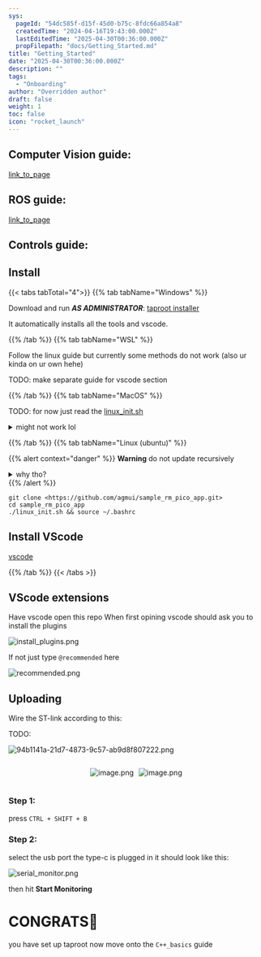 ```yaml
---
sys:
  pageId: "54dc585f-d15f-45d0-b75c-8fdc66a854a8"
  createdTime: "2024-04-16T19:43:00.000Z"
  lastEditedTime: "2025-04-30T00:36:00.000Z"
  propFilepath: "docs/Getting_Started.md"
title: "Getting_Started"
date: "2025-04-30T00:36:00.000Z"
description: ""
tags:
  - "Onboarding"
author: "Overridden author"
draft: false
weight: 1
toc: false
icon: "rocket_launch"
---
```


## Computer Vision guide:

[link_to_page](86d45bc0-388b-4d26-8848-44f255f73d0e)

## ROS guide:

[link_to_page](3c76c1de-ec8f-46d6-8b0a-294005edc2d5)

## Controls guide:

## Install

{{< tabs tabTotal="4">}}
{{% tab tabName="Windows" %}}

Download and run _**AS ADMINISTRATOR**_: [taproot installer](https://github.com/Thornbots/TeachingFreshies/releases/tag/1.0)

It automatically installs all the tools and vscode.

{{% /tab %}}
{{% tab tabName="WSL" %}}

Follow the linux guide but currently some methods do not work (also ur kinda on ur own hehe)

TODO: make separate guide for vscode section

{{% /tab %}}
{{% tab tabName="MacOS" %}}

TODO: for now just read the [linux_init.sh](https://github.com/agmui/sample_rm_pico_app/blob/main/linux_init.sh)

<details>
<summary>might not work lol</summary>

`brew install libusb pkg-config`

Next install: [vscode](https://code.visualstudio.com/Download)

</details>

{{% /tab %}}
{{% tab tabName="Linux (ubuntu)" %}}

{{% alert context="danger" %}}
**Warning** do not update recursively
<details>
<summary>why tho?</summary>
There are some submodules that may go on for a while (like tinyusb) and I highly
recommend you don't need to get them.
If you want to see what submodules I update just look in `linux_init.sh`
</details>
{{% /alert %}}

```shell
git clone <https://github.com/agmui/sample_rm_pico_app.git>
cd sample_rm_pico_app
./linux_init.sh && source ~/.bashrc
```

## Install VScode

[vscode](https://code.visualstudio.com/Download)

{{% /tab %}}
{{< /tabs >}}

## VScode extensions

Have vscode open this repo
When first opining vscode should ask you to install the plugins

![install_plugins.png](https://prod-files-secure.s3.us-west-2.amazonaws.com/d518164a-d88e-44d1-a4ee-3adb3bd8bce0/89bd30f0-1825-4e77-867b-0a41ce370880/install_plugins.png?X-Amz-Algorithm=AWS4-HMAC-SHA256&X-Amz-Content-Sha256=UNSIGNED-PAYLOAD&X-Amz-Credential=ASIAZI2LB466VRX2QLWI%2F20250815%2Fus-west-2%2Fs3%2Faws4_request&X-Amz-Date=20250815T161024Z&X-Amz-Expires=3600&X-Amz-Security-Token=IQoJb3JpZ2luX2VjEBgaCXVzLXdlc3QtMiJHMEUCIH5%2Fy21loEC4drKPc%2F25LbhcYCuAbq%2Be2WM3gd8tGAP4AiEAt2ZNcPJaiVCkssCm9GMUENnNjVkWU7XRvW%2BdpTaBhmgq%2FwMIYRAAGgw2Mzc0MjMxODM4MDUiDLIo0jroSXJSVQjLbSrcA5jGAif5mTnEOtFXGkHlZl0rd9tmyCYsY9D0CRvMV20SGt6zYM8DGZZYs9yt4EOYiqrsumYkap%2FGc%2B6ADvQhSpr01y2fC1seX%2BuD8r4%2FUjALbhIxf8RrI5rVfGI%2Bg7YGBwDe44x%2BKPXruAnXkpUMm3qjeUOMGimvRiTTDOCXYjT4EGB%2B6%2BIier88FIrlZ0Z%2FlUFumFewsBFXh4e6AASLV3CVx%2F5P64a0PIbpVpniO5Qdzq3wLGXcEYmeqDmOa74%2F55Au0BFLadWvp2ezoHTjvIvN7EgCFstlfs7RMGulI4lq%2BB0Og537mRNe8v3cAPvLERSFwT0xQkiVqhIpbgDDR2AVT1b%2FQVuVsHGaPXC1OY5MkHk%2B5ZWfcTSLkpP2%2Fw4DjOx0pZKXPRxt56awr8OTNN9xdyV5Zge8y3rrJpX06V30J2I6SGOO9hs2QfENq4MQ0P5PfMWMtt3R%2BbkpYhph0KrJ2300AOoeAqjze6emCVpbLTTHQp%2FhirnrCp%2F7DLcaB39LB%2FIZm%2Ff%2FJkuPwA6J189OEbF7Yzqu%2FCn2kutYvfinwgR%2FNBNDLGlteQ4a%2BRdND1J7K1WYEnnKLff%2FHjmrpIWIcVoUnkBQE9TMut0qpWzbLXiciGmO0QaEUXl4MK20%2FcQGOqUBaepWKtLZ6pgZoeasQp36KH8jkbE4xfrcG83GPz3yu%2BIIkcSrTzhwJRY47oNxaoApVzuu4KA12b0Vgnse8QBptuFRMZYNhu1Nf2EYWxpyhVb5Zu%2B4mGnax9zSYGDZoUVf828S4iEmBwNTvFs4sh2tSASGj9PzGzSo1HUjIdW8jBbKhdAh0cbQN6waHuxQl01CMxY%2F%2FEFDog3FYOcGSL34pAmqkYB5&X-Amz-Signature=14c6ecc5f8ac247269e76770be892fd782364f2f8d8641b54a199470a6a87431&X-Amz-SignedHeaders=host&x-amz-checksum-mode=ENABLED&x-id=GetObject)

If not just type `@recommended` here  

![recommended.png](https://prod-files-secure.s3.us-west-2.amazonaws.com/d518164a-d88e-44d1-a4ee-3adb3bd8bce0/61e661e9-5d85-4dfc-be0d-8d2097a5e793/recommended.png?X-Amz-Algorithm=AWS4-HMAC-SHA256&X-Amz-Content-Sha256=UNSIGNED-PAYLOAD&X-Amz-Credential=ASIAZI2LB466VRX2QLWI%2F20250815%2Fus-west-2%2Fs3%2Faws4_request&X-Amz-Date=20250815T161024Z&X-Amz-Expires=3600&X-Amz-Security-Token=IQoJb3JpZ2luX2VjEBgaCXVzLXdlc3QtMiJHMEUCIH5%2Fy21loEC4drKPc%2F25LbhcYCuAbq%2Be2WM3gd8tGAP4AiEAt2ZNcPJaiVCkssCm9GMUENnNjVkWU7XRvW%2BdpTaBhmgq%2FwMIYRAAGgw2Mzc0MjMxODM4MDUiDLIo0jroSXJSVQjLbSrcA5jGAif5mTnEOtFXGkHlZl0rd9tmyCYsY9D0CRvMV20SGt6zYM8DGZZYs9yt4EOYiqrsumYkap%2FGc%2B6ADvQhSpr01y2fC1seX%2BuD8r4%2FUjALbhIxf8RrI5rVfGI%2Bg7YGBwDe44x%2BKPXruAnXkpUMm3qjeUOMGimvRiTTDOCXYjT4EGB%2B6%2BIier88FIrlZ0Z%2FlUFumFewsBFXh4e6AASLV3CVx%2F5P64a0PIbpVpniO5Qdzq3wLGXcEYmeqDmOa74%2F55Au0BFLadWvp2ezoHTjvIvN7EgCFstlfs7RMGulI4lq%2BB0Og537mRNe8v3cAPvLERSFwT0xQkiVqhIpbgDDR2AVT1b%2FQVuVsHGaPXC1OY5MkHk%2B5ZWfcTSLkpP2%2Fw4DjOx0pZKXPRxt56awr8OTNN9xdyV5Zge8y3rrJpX06V30J2I6SGOO9hs2QfENq4MQ0P5PfMWMtt3R%2BbkpYhph0KrJ2300AOoeAqjze6emCVpbLTTHQp%2FhirnrCp%2F7DLcaB39LB%2FIZm%2Ff%2FJkuPwA6J189OEbF7Yzqu%2FCn2kutYvfinwgR%2FNBNDLGlteQ4a%2BRdND1J7K1WYEnnKLff%2FHjmrpIWIcVoUnkBQE9TMut0qpWzbLXiciGmO0QaEUXl4MK20%2FcQGOqUBaepWKtLZ6pgZoeasQp36KH8jkbE4xfrcG83GPz3yu%2BIIkcSrTzhwJRY47oNxaoApVzuu4KA12b0Vgnse8QBptuFRMZYNhu1Nf2EYWxpyhVb5Zu%2B4mGnax9zSYGDZoUVf828S4iEmBwNTvFs4sh2tSASGj9PzGzSo1HUjIdW8jBbKhdAh0cbQN6waHuxQl01CMxY%2F%2FEFDog3FYOcGSL34pAmqkYB5&X-Amz-Signature=6369803756b2f2bcf35d8b4449951f207d68585380452226bb2f7bdfdb9388d5&X-Amz-SignedHeaders=host&x-amz-checksum-mode=ENABLED&x-id=GetObject)

## Uploading

Wire the ST-link according to this:

TODO:

![94b1141a-21d7-4873-9c57-ab9d8f807222.png](https://prod-files-secure.s3.us-west-2.amazonaws.com/d518164a-d88e-44d1-a4ee-3adb3bd8bce0/e5fad17d-ab82-4300-9f4c-505ab4b1202c/94b1141a-21d7-4873-9c57-ab9d8f807222.png?X-Amz-Algorithm=AWS4-HMAC-SHA256&X-Amz-Content-Sha256=UNSIGNED-PAYLOAD&X-Amz-Credential=ASIAZI2LB466VRX2QLWI%2F20250815%2Fus-west-2%2Fs3%2Faws4_request&X-Amz-Date=20250815T161024Z&X-Amz-Expires=3600&X-Amz-Security-Token=IQoJb3JpZ2luX2VjEBgaCXVzLXdlc3QtMiJHMEUCIH5%2Fy21loEC4drKPc%2F25LbhcYCuAbq%2Be2WM3gd8tGAP4AiEAt2ZNcPJaiVCkssCm9GMUENnNjVkWU7XRvW%2BdpTaBhmgq%2FwMIYRAAGgw2Mzc0MjMxODM4MDUiDLIo0jroSXJSVQjLbSrcA5jGAif5mTnEOtFXGkHlZl0rd9tmyCYsY9D0CRvMV20SGt6zYM8DGZZYs9yt4EOYiqrsumYkap%2FGc%2B6ADvQhSpr01y2fC1seX%2BuD8r4%2FUjALbhIxf8RrI5rVfGI%2Bg7YGBwDe44x%2BKPXruAnXkpUMm3qjeUOMGimvRiTTDOCXYjT4EGB%2B6%2BIier88FIrlZ0Z%2FlUFumFewsBFXh4e6AASLV3CVx%2F5P64a0PIbpVpniO5Qdzq3wLGXcEYmeqDmOa74%2F55Au0BFLadWvp2ezoHTjvIvN7EgCFstlfs7RMGulI4lq%2BB0Og537mRNe8v3cAPvLERSFwT0xQkiVqhIpbgDDR2AVT1b%2FQVuVsHGaPXC1OY5MkHk%2B5ZWfcTSLkpP2%2Fw4DjOx0pZKXPRxt56awr8OTNN9xdyV5Zge8y3rrJpX06V30J2I6SGOO9hs2QfENq4MQ0P5PfMWMtt3R%2BbkpYhph0KrJ2300AOoeAqjze6emCVpbLTTHQp%2FhirnrCp%2F7DLcaB39LB%2FIZm%2Ff%2FJkuPwA6J189OEbF7Yzqu%2FCn2kutYvfinwgR%2FNBNDLGlteQ4a%2BRdND1J7K1WYEnnKLff%2FHjmrpIWIcVoUnkBQE9TMut0qpWzbLXiciGmO0QaEUXl4MK20%2FcQGOqUBaepWKtLZ6pgZoeasQp36KH8jkbE4xfrcG83GPz3yu%2BIIkcSrTzhwJRY47oNxaoApVzuu4KA12b0Vgnse8QBptuFRMZYNhu1Nf2EYWxpyhVb5Zu%2B4mGnax9zSYGDZoUVf828S4iEmBwNTvFs4sh2tSASGj9PzGzSo1HUjIdW8jBbKhdAh0cbQN6waHuxQl01CMxY%2F%2FEFDog3FYOcGSL34pAmqkYB5&X-Amz-Signature=d4337964a72db65bc9f48d3dd4b533ef48a59bdbd68b5f57546cf28bf19ee4cb&X-Amz-SignedHeaders=host&x-amz-checksum-mode=ENABLED&x-id=GetObject)

<div style="display: flex;flex-direction: row; column-gap:10px; max-width: 630px;justify-content: center;">
<div>

![image.png](https://prod-files-secure.s3.us-west-2.amazonaws.com/d518164a-d88e-44d1-a4ee-3adb3bd8bce0/210ecb78-1116-4d7b-b9b7-2292f66fa2c2/image.png?X-Amz-Algorithm=AWS4-HMAC-SHA256&X-Amz-Content-Sha256=UNSIGNED-PAYLOAD&X-Amz-Credential=ASIAZI2LB4663FIUAC2X%2F20250815%2Fus-west-2%2Fs3%2Faws4_request&X-Amz-Date=20250815T161028Z&X-Amz-Expires=3600&X-Amz-Security-Token=IQoJb3JpZ2luX2VjEBgaCXVzLXdlc3QtMiJIMEYCIQDwBHzLgvCefvxgbjwxTGlAYWnuxmFmi3kO0r4xmPVSQwIhALczkNLuK1XTIHX3uz0AaLsY1DN1bc4assd6v4fAec7vKv8DCGEQABoMNjM3NDIzMTgzODA1IgyLQB9yJM6vg9xWQlcq3AOiij6OPxfQTStLLx0GcgKZ7kig6jumQBZhgajD97IY6tHsRm4AtDHrjk6kKUDU99SlMpOtz%2BhtRmpUJmMwWdi6GBSLyeNOLSwfrfptF204WogjliyfT8upRs1n9%2FuR4tE28V4vhS7lRGrq%2BwJVheGRoieWBKN82yZzDeqhmswqRg9TmfMExDtTHruFBo%2BwQcVZXaIkQLX2nx6And5JvemiE%2BBw6ETlUsaTDlF%2FTwtF28OjbrrtWiGdw6xRCc9MA%2BUHdj8rf50DGMVA3PXipaPv89usw545N5nuvodFdYNNh%2BsUxcV1jiysOyD%2BWBceIXnjaieWK2XEiZyDSHeTEIkigv986E4oB32M%2FWU9cwCm%2FagZ8tL6%2FiFt8BerwJ%2FUZL%2BrH6406nwrRYgC8MFyzIT30HxqbXhaPBdK4AeCb7eYaBWWnuVhZubuptAdCebCWP16u0WjP%2Fr8w4gHwzmjF2a%2BEQ8Ip4UMNLkEcRrEwlkwXbsCb94TiZnbd5DG7BQSz2OVVHEuDWv3fQSmlcjtV%2FIviPQ%2FBNIFKm%2FIXhw9mMlfSRdg90k6Nn61PQSuKYF7lpQ4vnGX0ZLBoXNFluWik8yhcKhY7SzROmvnY1Nzm%2BzfoEgJ2dDdVq9fFqKtJjCbtv3EBjqkARd%2Bidez2af5UhsSCHDamqMg%2B0gNNiY8IEq9abMxNY60Ubtdr6LMYdiJhjJC2VBz2goavywXLtXBFGTHGUJ0MQvP2skhEN72shbYvm2UvFHIIZdchUGbXCoPcc8tFnlhBTukMFNTO6KgrPOgawTZpD4PS1H5G1g5h6i5%2B%2BsffWmI7Fjc3%2BXl2AiUh3hSi1eQwRNTXsCyQFEvZp2hpgm1pp1XYixJ&X-Amz-Signature=703a9ce36f0a28be3caf66579652e92e35279ad7e42b1b52367504523422fc72&X-Amz-SignedHeaders=host&x-amz-checksum-mode=ENABLED&x-id=GetObject)

</div>
<div>

![image.png](https://prod-files-secure.s3.us-west-2.amazonaws.com/d518164a-d88e-44d1-a4ee-3adb3bd8bce0/33a0fd0f-8ca6-4a86-8e09-26e95ded1fff/image.png?X-Amz-Algorithm=AWS4-HMAC-SHA256&X-Amz-Content-Sha256=UNSIGNED-PAYLOAD&X-Amz-Credential=ASIAZI2LB4667FD555OA%2F20250815%2Fus-west-2%2Fs3%2Faws4_request&X-Amz-Date=20250815T161028Z&X-Amz-Expires=3600&X-Amz-Security-Token=IQoJb3JpZ2luX2VjEBgaCXVzLXdlc3QtMiJGMEQCIFfKBpf6ST9OpQjUVCYC9R3mxJI2EIwvfEM8p8%2BgfQWDAiBke1Pn%2FYihVQdI%2BA4NVT5yauikKiZSa%2F84jHz45%2Fsg1Sr%2FAwhhEAAaDDYzNzQyMzE4MzgwNSIMXPG0sNmuN0eFKbSjKtwDNDJNO5PXrfEhAIYlCJi7ifoyxjKnOpvL9K%2Bgj9UvUXIfkH0ZzcT88qCflimeHLtZZzqvhzcm3uwRNJBK6g0bVqIJTN8eJmh8D60pgFuqWN3IR%2FxF2gkmitE4T93Jhz4TR6IdCPPy3dTf0aoM5LE73V6khBDUWXa5EMyQLaACqMQV5L9thtwu%2BSSX%2Bx%2FeHQr2X0YRG5wUbM3v73KxMRneKWI36VZFdaFmJ77uUjD00jm%2BczhIPdu6C2ouUiRf5hqPAGKe7eKlpaXJC0fZrr7AUW3hoOLkkq%2FaNbOgutDWuvYOTJVlo9s5Wu1e6UzsVJzVAAi7hdpAyFCoosD5af4UhPjwnPIVTnerM%2BDOq4B8OYTuwasTq0xay%2FH3%2BekX9mXIZGWTC2C2VFOfhMZzNFKwZCFu8ypFGzOtRtqI1oITHJHR%2BRO%2BUDPSegyYBPRF5carL3xvFw0Q%2FUEFFnhv1aOdGx4kSmqYh%2Fx4Bnt%2BpkYWqyOAjd%2FPNjQHitiVNSHYZs0vNGqXkCB30lqObBetCoyLyzkxhZzK5fSMPHamx3XrTSH%2B1YC5%2BuEuH9HFz8k8yoYk%2FdyVFDsoTWslBOBm3ax30n31FgNGfh0UOc2q949RztdvB14YRpbuPGtZIr4wuLT9xAY6pgES1zkxS8UWkMCfMxEE988X%2FLxg9nTua7Nm23AxjFVCTgkI6x4QxNPa7kpm6soBdaA1OHH5gY1tcW6NnkpOHxkXki%2BgC21IMEfdIXW7kCW0uWZpSbzGjhGbd831qTlgTTxrS0wdOI0qjt5v8poQ6ofTEiC69sq0rvRlpr4glrMjO2B1PTKj0VlRNtqnXqgSbtk9dz63N4eoKD8iUYXuQmf7aYsYE4YJ&X-Amz-Signature=8a0aa561e2e3907ef980f324359f3050cb27833b1e14e7d0233105d3a78cf6e5&X-Amz-SignedHeaders=host&x-amz-checksum-mode=ENABLED&x-id=GetObject)

</div>
</div>

### Step 1:

press `CTRL + SHIFT + B`

### Step 2:

select the usb port the type-c is plugged in it should look like this:

![serial_monitor.png](https://prod-files-secure.s3.us-west-2.amazonaws.com/d518164a-d88e-44d1-a4ee-3adb3bd8bce0/f03f4774-05d4-4393-b6a0-d5efb6d315ab/serial_monitor.png?X-Amz-Algorithm=AWS4-HMAC-SHA256&X-Amz-Content-Sha256=UNSIGNED-PAYLOAD&X-Amz-Credential=ASIAZI2LB466VRX2QLWI%2F20250815%2Fus-west-2%2Fs3%2Faws4_request&X-Amz-Date=20250815T161024Z&X-Amz-Expires=3600&X-Amz-Security-Token=IQoJb3JpZ2luX2VjEBgaCXVzLXdlc3QtMiJHMEUCIH5%2Fy21loEC4drKPc%2F25LbhcYCuAbq%2Be2WM3gd8tGAP4AiEAt2ZNcPJaiVCkssCm9GMUENnNjVkWU7XRvW%2BdpTaBhmgq%2FwMIYRAAGgw2Mzc0MjMxODM4MDUiDLIo0jroSXJSVQjLbSrcA5jGAif5mTnEOtFXGkHlZl0rd9tmyCYsY9D0CRvMV20SGt6zYM8DGZZYs9yt4EOYiqrsumYkap%2FGc%2B6ADvQhSpr01y2fC1seX%2BuD8r4%2FUjALbhIxf8RrI5rVfGI%2Bg7YGBwDe44x%2BKPXruAnXkpUMm3qjeUOMGimvRiTTDOCXYjT4EGB%2B6%2BIier88FIrlZ0Z%2FlUFumFewsBFXh4e6AASLV3CVx%2F5P64a0PIbpVpniO5Qdzq3wLGXcEYmeqDmOa74%2F55Au0BFLadWvp2ezoHTjvIvN7EgCFstlfs7RMGulI4lq%2BB0Og537mRNe8v3cAPvLERSFwT0xQkiVqhIpbgDDR2AVT1b%2FQVuVsHGaPXC1OY5MkHk%2B5ZWfcTSLkpP2%2Fw4DjOx0pZKXPRxt56awr8OTNN9xdyV5Zge8y3rrJpX06V30J2I6SGOO9hs2QfENq4MQ0P5PfMWMtt3R%2BbkpYhph0KrJ2300AOoeAqjze6emCVpbLTTHQp%2FhirnrCp%2F7DLcaB39LB%2FIZm%2Ff%2FJkuPwA6J189OEbF7Yzqu%2FCn2kutYvfinwgR%2FNBNDLGlteQ4a%2BRdND1J7K1WYEnnKLff%2FHjmrpIWIcVoUnkBQE9TMut0qpWzbLXiciGmO0QaEUXl4MK20%2FcQGOqUBaepWKtLZ6pgZoeasQp36KH8jkbE4xfrcG83GPz3yu%2BIIkcSrTzhwJRY47oNxaoApVzuu4KA12b0Vgnse8QBptuFRMZYNhu1Nf2EYWxpyhVb5Zu%2B4mGnax9zSYGDZoUVf828S4iEmBwNTvFs4sh2tSASGj9PzGzSo1HUjIdW8jBbKhdAh0cbQN6waHuxQl01CMxY%2F%2FEFDog3FYOcGSL34pAmqkYB5&X-Amz-Signature=65b0c627edbb18d849f68e5978cfbeb73f3658eb31d00d7615abb56ad56836b2&X-Amz-SignedHeaders=host&x-amz-checksum-mode=ENABLED&x-id=GetObject)

then hit **Start Monitoring**

# CONGRATS🎉

you have set up taproot now move onto the `C++_basics` guide
